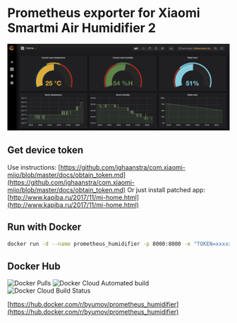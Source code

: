# Prometheus exporter for Xiaomi Smartmi Air Humidifier 2

![Docker Pulls](img/grafana.png)

## Get device token

Use instructions: [https://github.com/jghaanstra/com.xiaomi-miio/blob/master/docs/obtain_token.md](https://github.com/jghaanstra/com.xiaomi-miio/blob/master/docs/obtain_token.md)
Or just install patched app: [http://www.kapiba.ru/2017/11/mi-home.html](http://www.kapiba.ru/2017/11/mi-home.html)

## Run with Docker

```bash
docker run -d --name prometheus_humidifier -p 8000:8000 -e "TOKEN=xxxxxxxx" -e "IP=xx.xx.xx.xx" byumov/prometheus_humidifier
```

## Docker Hub

![Docker Pulls](https://img.shields.io/docker/pulls/byumov/prometheus_humidifier.svg) ![Docker Cloud Automated build](https://img.shields.io/docker/cloud/automated/byumov/prometheus_humidifier.svg) ![Docker Cloud Build Status](https://img.shields.io/docker/cloud/build/byumov/prometheus_humidifier.svg)

[https://hub.docker.com/r/byumov/prometheus_humidifier](https://hub.docker.com/r/byumov/prometheus_humidifier)
